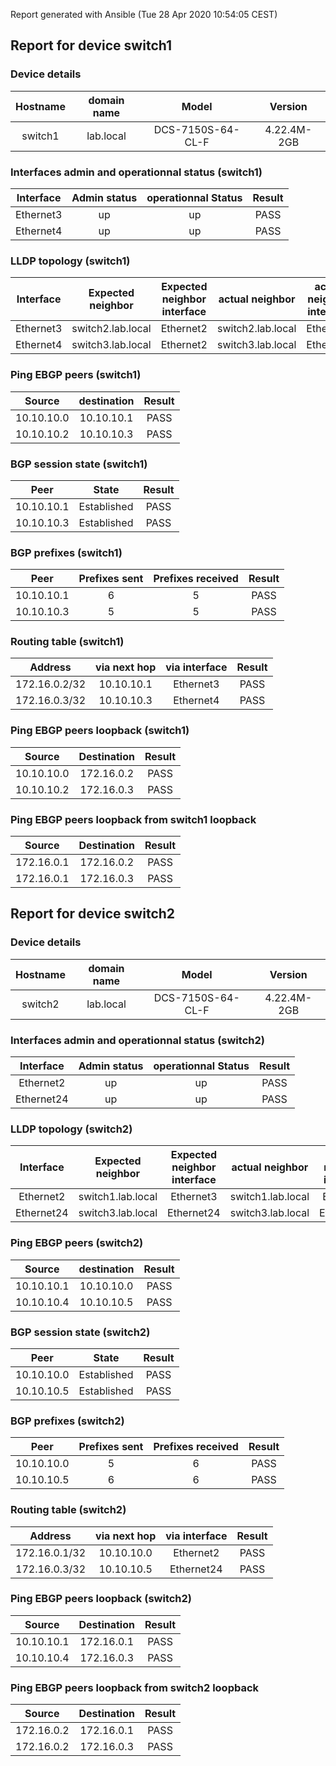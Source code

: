 Report generated with Ansible (Tue 28 Apr 2020 10:54:05 CEST)

## Report for device switch1

### Device details
   

| Hostname | domain name | Model | Version |
| :-----: | :-----: | :-----: | :-----: | 
| switch1 | lab.local | DCS-7150S-64-CL-F | 4.22.4M-2GB |

### Interfaces admin and operationnal status (switch1)

| Interface | Admin status | operationnal Status | Result |
| :-----: | :-----: | :-----: | :-----: | 
| Ethernet3 | up | up | PASS 
| Ethernet4 | up | up | PASS
### LLDP topology (switch1)
  
| Interface | Expected neighbor | Expected neighbor interface | actual neighbor | actual neighbor interface | Result |
| :-----: | :-----: | :-----: | :-----: | :-----: | :-----: | 
| Ethernet3 | switch2.lab.local | Ethernet2 | switch2.lab.local | Ethernet2 | PASS | 
| Ethernet4 | switch3.lab.local | Ethernet2 | switch3.lab.local | Ethernet2 | PASS |
### Ping EBGP peers (switch1)

| Source | destination | Result |
| :-----: | :-----: | :-----: | 
| 10.10.10.0  | 10.10.10.1 | PASS | 
| 10.10.10.2  | 10.10.10.3 | PASS |
###  BGP session state (switch1)
 
| Peer | State | Result |
| :-----: | :-----: | :-----: | 
| 10.10.10.1 | Established | PASS | 
| 10.10.10.3 | Established | PASS |
### BGP prefixes (switch1)
| Peer | Prefixes sent | Prefixes received | Result |
| :-----: | :-----: | :-----: | :-----: | 
| 10.10.10.1 | 6 | 5 | PASS 
| 10.10.10.3 | 5 | 5 | PASS
### Routing table (switch1)
| Address | via next hop | via interface | Result |
| :-----: | :-----: | :-----: | :-----: | 
| 172.16.0.2/32 | 10.10.10.1 | Ethernet3 | PASS | 
| 172.16.0.3/32 | 10.10.10.3 | Ethernet4 | PASS |
### Ping EBGP peers loopback (switch1)
| Source | Destination | Result |
| :-----: | :-----: | :-----: | 
| 10.10.10.0  | 172.16.0.2 | PASS | 
| 10.10.10.2  | 172.16.0.3 | PASS |
### Ping EBGP peers loopback from switch1 loopback 
| Source | Destination | Result |
| :-----: | :-----: | :-----: | 
| 172.16.0.1  | 172.16.0.2 | PASS | 
| 172.16.0.1  | 172.16.0.3 | PASS |
## Report for device switch2

### Device details
   

| Hostname | domain name | Model | Version |
| :-----: | :-----: | :-----: | :-----: | 
| switch2 | lab.local | DCS-7150S-64-CL-F | 4.22.4M-2GB |

### Interfaces admin and operationnal status (switch2)

| Interface | Admin status | operationnal Status | Result |
| :-----: | :-----: | :-----: | :-----: | 
| Ethernet2 | up | up | PASS 
| Ethernet24 | up | up | PASS
### LLDP topology (switch2)
  
| Interface | Expected neighbor | Expected neighbor interface | actual neighbor | actual neighbor interface | Result |
| :-----: | :-----: | :-----: | :-----: | :-----: | :-----: | 
| Ethernet2 | switch1.lab.local | Ethernet3 | switch1.lab.local | Ethernet3 | PASS | 
| Ethernet24 | switch3.lab.local | Ethernet24 | switch3.lab.local | Ethernet24 | PASS |
### Ping EBGP peers (switch2)

| Source | destination | Result |
| :-----: | :-----: | :-----: | 
| 10.10.10.1  | 10.10.10.0 | PASS | 
| 10.10.10.4  | 10.10.10.5 | PASS |
###  BGP session state (switch2)
 
| Peer | State | Result |
| :-----: | :-----: | :-----: | 
| 10.10.10.0 | Established | PASS | 
| 10.10.10.5 | Established | PASS |
### BGP prefixes (switch2)
| Peer | Prefixes sent | Prefixes received | Result |
| :-----: | :-----: | :-----: | :-----: | 
| 10.10.10.0 | 5 | 6 | PASS 
| 10.10.10.5 | 6 | 6 | PASS
### Routing table (switch2)
| Address | via next hop | via interface | Result |
| :-----: | :-----: | :-----: | :-----: | 
| 172.16.0.1/32 | 10.10.10.0 | Ethernet2 | PASS | 
| 172.16.0.3/32 | 10.10.10.5 | Ethernet24 | PASS |
### Ping EBGP peers loopback (switch2)
| Source | Destination | Result |
| :-----: | :-----: | :-----: | 
| 10.10.10.1  | 172.16.0.1 | PASS | 
| 10.10.10.4  | 172.16.0.3 | PASS |
### Ping EBGP peers loopback from switch2 loopback 
| Source | Destination | Result |
| :-----: | :-----: | :-----: | 
| 172.16.0.2  | 172.16.0.1 | PASS | 
| 172.16.0.2  | 172.16.0.3 | PASS |
